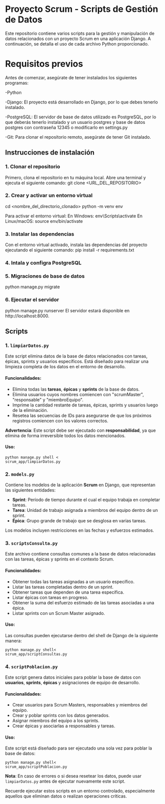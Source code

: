 # Proyecto Scrum - Scripts de Gestión de Datos

Este repositorio contiene varios scripts para la gestión y manipulación de datos relacionados con un proyecto Scrum en una aplicación Django. A continuación, se detalla el uso de cada archivo Python proporcionado.

# Requisitos previos
Antes de comenzar, asegúrate de tener instalados los siguientes programas:

-Python

-Django: El proyecto está desarrollado en Django, por lo que debes tenerlo instalado.

-PostgreSQL: El servidor de base de datos utilizado es PostgreSQL, por lo que deberás tenerlo instalado y un usuario postgres y base de datos postgres con contraseña 12345 o modificarlo en settings.py

-Git: Para clonar el repositorio remoto, asegúrate de tener Git instalado.

## Instrucciones de instalación

### 1. Clonar el repositorio

Primero, clona el repositorio en tu máquina local. Abre una terminal y ejecuta el siguiente comando:
git clone <URL_DEL_REPOSITORIO>

### 2. Crear y activar un entorno virtual
cd <nombre_del_directorio_clonado>
python -m venv env

Para activar el entorno virtual:
En Windows: env\Scripts\activate
En Linux/macOS: source env/bin/activate

### 3. Instalar las dependencias
Con el entorno virtual activado, instala las dependencias del proyecto ejecutando el siguiente comando: pip install -r requirements.txt

### 4. Intala y configra PostgreSQL

### 5. Migraciones de base de datos
python manage.py migrate

### 6. Ejecutar el servidor
python manage.py runserver
El servidor estará disponible en http://localhost:8000.

## Scripts

### 1. `limpiarDatos.py`
Este script elimina datos de la base de datos relacionados con tareas, épicas, sprints y usuarios específicos. Está diseñado para realizar una limpieza completa de los datos en el entorno de desarrollo.

#### Funcionalidades:
- Elimina todas las **tareas**, **épicas** y **sprints** de la base de datos.
- Elimina usuarios cuyos nombres comiencen con "scrumMaster", "responsable" y "miembroEquipo".
- Imprime la cantidad restante de tareas, épicas, sprints y usuarios luego de la eliminación.
- Resetea las secuencias de IDs para asegurarse de que los próximos registros comiencen con los valores correctos.

**Advertencia**: Este script debe ser ejecutado con **responsabilidad**, ya que elimina de forma irreversible todos los datos mencionados.

#### Uso:
```
python manage.py shell <
scrum_app/limpiarDatos.py
```

### 2. `models.py`
Contiene los modelos de la aplicación **Scrum** en Django, que representan las siguientes entidades:

- **Sprint**: Período de tiempo durante el cual el equipo trabaja en completar tareas.
- **Tarea**: Unidad de trabajo asignada a miembros del equipo dentro de un sprint.
- **Épica**: Grupo grande de trabajo que se desglosa en varias tareas.

Los modelos incluyen restricciones en las fechas y esfuerzos estimados.

### 3. `scriptsConsulta.py`
Este archivo contiene consultas comunes a la base de datos relacionadas con las tareas, épicas y sprints en el contexto Scrum.

#### Funcionalidades:
- Obtener todas las tareas asignadas a un usuario específico.
- Listar las tareas completadas dentro de un sprint.
- Obtener tareas que dependen de una tarea específica.
- Listar épicas con tareas en progreso.
- Obtener la suma del esfuerzo estimado de las tareas asociadas a una épica.
- Listar sprints con un Scrum Master asignado.

#### Uso:
Las consultas pueden ejecutarse dentro del shell de Django de la siguiente manera:
```
python manage.py shell<
scrum_app/scriptConsultas.py
```

### 4. `scriptPoblacion.py`
Este script genera datos iniciales para poblar la base de datos con **usuarios**, **sprints**, **épicas** y asignaciones de equipo de desarrollo.

#### Funcionalidades:
- Crear usuarios para Scrum Masters, responsables y miembros del equipo.
- Crear y poblar sprints con los datos generados.
- Asignar miembros del equipo a los sprints.
- Crear épicas y asociarlas a responsables y tareas.

#### Uso:
Este script está diseñado para ser ejecutado una sola vez para poblar la base de datos:
```
python manage.py shell<
scrum_app/scriptPoblacion.py
```

**Nota**: En caso de errores o si desea resetear los datos, puede usar `limpiarDatos.py` antes de ejecutar nuevamente este script.

Recuerde ejecutar estos scripts en un entorno controlado, especialmente aquellos que eliminan datos o realizan operaciones críticas.

